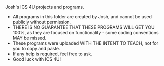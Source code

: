 Josh's ICS 4U projects and programs. 
- All programs in this folder are created by Josh, and cannot be used publicly without permission.
- THERE IS NO GUARANTEE THAT THESE PROGRAMS WILL GET YOU 100%, as they are focused on functionality - some coding conventions MAY be missed.
- These programs were uploaded WITH THE INTENT TO TEACH, not for you to copy and paste.
- If any help is required, feel free to ask.
- Good luck with ICS 4U!
